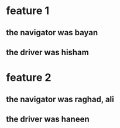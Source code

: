 # feature 1
## the navigator was bayan
## the driver was hisham
# feature 2
## the navigator was raghad, ali
## the driver was haneen